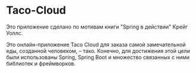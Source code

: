 # Taco-Cloud
Это приложение сделано по мотивам книги "Spring в действии" Крейг Уоллс.

Это онлайн-приложение Taco Cloud для заказа самой замечательной еды, созданной человеком, – тако. 
Конечно, для достижения этой цели были использованы Spring, Spring Boot и множество связанных с ними библиотек и фреймворков.
